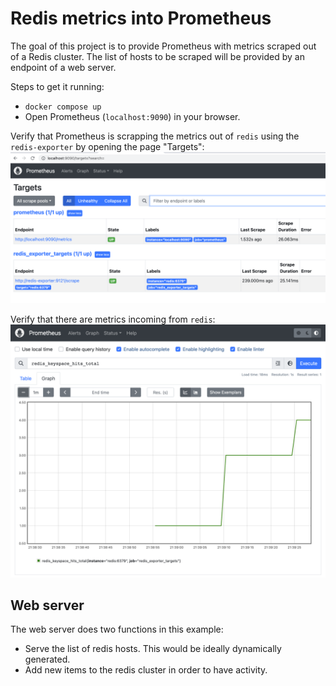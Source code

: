 # Redis metrics into Prometheus

The goal of this project is to provide Prometheus with metrics scraped out of a Redis cluster. The list of hosts to be scraped will be provided by an endpoint of a web server.

Steps to get it running:
* `docker compose up`
* Open Prometheus (`localhost:9090`) in your browser.

Verify that Prometheus is scrapping the metrics out of `redis` using the `redis-exporter` by opening the page "Targets":
![](./docs/Prometheus_targets.png)

Verify that there are metrics incoming from `redis`:
![](./docs/Metric_from_Redis.png)

## Web server
The web server does two functions in this example:
* Serve the list of redis hosts. This would be ideally dynamically generated.
* Add new items to the redis cluster in order to have activity.